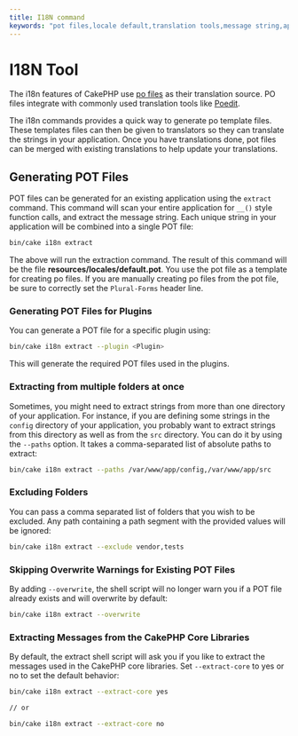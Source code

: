 ```yaml
---
title: I18N command
keywords: "pot files,locale default,translation tools,message string,app locale,php class,validation,i18n,translations,command,models"
---
```


# I18N Tool

The i18n features of CakePHP use [po files](https://en.wikipedia.org/wiki/GNU_gettext)
as their translation source. PO files integrate with commonly used translation tools
like [Poedit](https://www.poedit.net/).

The i18n commands provides a quick way to generate po template files.
These templates files can then be given to translators so they can translate the
strings in your application. Once you have translations done, pot files can be
merged with existing translations to help update your translations.

## Generating POT Files

POT files can be generated for an existing application using the `extract`
command. This command will scan your entire application for `__()` style
function calls, and extract the message string. Each unique string in your
application will be combined into a single POT file:

```bash
bin/cake i18n extract

```

The above will run the extraction command. The result of this command will be the
file **resources/locales/default.pot**. You use the pot file as a template for creating
po files. If you are manually creating po files from the pot file, be sure to
correctly set the `Plural-Forms` header line.

### Generating POT Files for Plugins

You can generate a POT file for a specific plugin using:

```bash
bin/cake i18n extract --plugin <Plugin>

```

This will generate the required POT files used in the plugins.

### Extracting from multiple folders at once

Sometimes, you might need to extract strings from more than one directory of
your application. For instance, if you are defining some strings in the
`config` directory of your application, you probably want to extract strings
from this directory as well as from the `src` directory. You can do it by
using the `--paths` option. It takes a comma-separated list of absolute paths
to extract:

```bash
bin/cake i18n extract --paths /var/www/app/config,/var/www/app/src

```

### Excluding Folders

You can pass a comma separated list of folders that you wish to be excluded.
Any path containing a path segment with the provided values will be ignored:

```bash
bin/cake i18n extract --exclude vendor,tests

```

### Skipping Overwrite Warnings for Existing POT Files

By adding `--overwrite`, the shell script will no longer warn you if a POT
file already exists and will overwrite by default:

```bash
bin/cake i18n extract --overwrite

```

### Extracting Messages from the CakePHP Core Libraries

By default, the extract shell script will ask you if you like to extract
the messages used in the CakePHP core libraries. Set `--extract-core` to yes
or no to set the default behavior:

```bash
bin/cake i18n extract --extract-core yes

// or

bin/cake i18n extract --extract-core no

```
